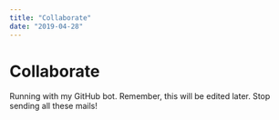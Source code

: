 ```yaml
---
title: "Collaborate"
date: "2019-04-28"
---
```


# Collaborate

Running with my GitHub bot. 
Remember, this will be edited later. 
Stop sending all these mails!
